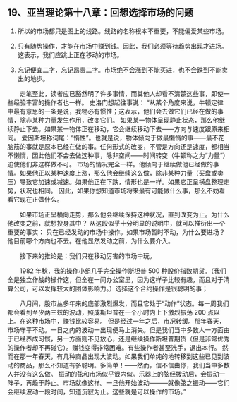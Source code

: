 ## 19、亚当理论第十八章：回想选择市场的问题

1.  所以的市场都只是图上的线路。线路的名称根本不重要，不能偏爱某些市场。

2.  只有随势操作，才能在市场中赚到钱。因此，我们必须等待趋势出现才进场。这表示，我们应跳上正在移动的市场。

3.  忘记便宜二字，忘记昂贵二字。市场绝不会涨到不能买进，也不会跌到不能卖出的地步。

　　走笔至此，读者应已豁然明了许多事情，而其他人却看不清楚这些事，即使一些经验丰富的操作者也一样。 史洛门想起往事说： “从某个角度来说，牛顿定律中最有意思的一条是说，我物必有惯性；这表示，他们会去做它们已经在做的事情，除非某种力量发生作用，改变它们。 如果某一物体呈现静止状态，那么他继续静止下去。如果某一物体正在移动，它会继续移动下去――方向与速度跟原来相同。 爱因斯坦称词尾：“惰性”。也就是说，物体倾向于做最懒惰的事――最不花脑筋的事就是原本已经在做的事。任何形式的改变，不管是方向还是速度，都相当不懒惰，因此他们不会去做这种事，除非空间――时间转变（牛顿称之为“力量”）迫使他们非这样做不可。 市场的情况完全一样。他倾向于继续做他已经做的事情。如果他正以某种速度上涨，那么他会继续这么做，除非某种力量（买盘或卖压）导致它加速或减速。如果他正在下跌，情形也是一样。如果它正呈横盘整理走势，状况也相同。 因此，如果你想知道市场将来最有可能做什么事，那么不妨看看它现在正做什么。

　　如果市场正呈横向走势，那么他会继续保持这种状况，直到改变为止。为什么他改变之前，就想投身其中？ 从这段似乎十分明显的说明中，就可以推衍出一个重要的事实： 只在已经发动的市场中操作。如果市场暂时不动，为什么要进场？他目前哪个方向也不去。在他显然发动之前，为什么要介入。

　　接下来的推论是：我们只在移动厉害的市场中玩。

　　1982 年秋，我的操作小组几乎完全操作斯坦普 500 种股价指数期货。（我们全是独立作战的操作这，但全在一间办公室里，因为这样子比较有趣，而且对于清算公司，可以发挥较大的团体影响力。）选择这个合约操作是很聪明的事；

　　八月间，股市丛多年来的底部激烈爆发，而且它处于“动作”状态。每一周我们都会看到至少两三兹的波动，照成斯坦普在一个小时内上下激烈振荡 200 点以上。在这种市场中，赚钱比较容易。 但是经过一年之后，市况转缓。那年春天，市场守平不动。一日之内的波动一出现便马上消失。但是我们当中多数人一方面由于已经养成习惯，另一方面则不见放心，还是继续操作斯坦普期货（但是非常优秀的操作者却不再碰它）。赚钱变得非常困难。有些操作者甚至洗手，退出本行。 然而在那一年春天，有几种商品出现大波动。如果我们单纯的地转移到这些已见到波动的商品，那么不知道有多聪明。多简单！――然而，信不信由你，我们当中多数人并没有这么做。 振动的弦和市场似乎很内似。乐器上的弦经拨动后，会振动一阵子，再趋于静止。市场就像这样。一旦他开始波动―――就像弦之振动――它们会继续波动一段时间，知道沉寂为止。这些就是可以操作的市场。”
